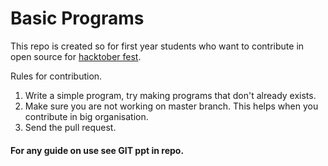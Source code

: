# Basic Programs
This repo is created so for first year students who want to contribute in open source for [hacktober fest](https://hacktoberfest.digitalocean.com/).


Rules for contribution.
1) Write a simple program, try making programs that don't already exists.
2) Make sure you are not working on master branch. This helps when you contribute in big organisation.
3) Send the pull request.

#### For any guide on use see GIT ppt in repo.
